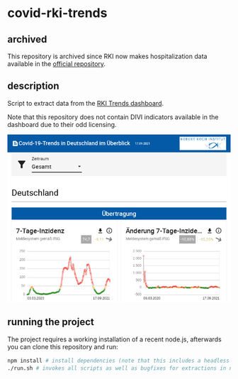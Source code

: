 # covid-rki-trends

## archived

This repository is archived since RKI now makes hospitalization data available in the [official repository](https://github.com/robert-koch-institut/COVID-19-Hospitalisierungen_in_Deutschland).

## description

Script to extract data from the [RKI Trends dashboard](https://www.rki.de/DE/Content/InfAZ/N/Neuartiges_Coronavirus/Situationsberichte/COVID-19-Trends/COVID-19-Trends.html?__blob=publicationFile#/home).

Note that this repository does not contain DIVI indicators available in the dashboard due to their odd licensing.

![screenshot](https://github.com/FrankGrimm/covid-rki-trends/blob/main/screenshot.png?raw=true)

## running the project

The project requires a working installation of a recent node.js, afterwards you can clone this repository and run:

```bash
npm install # install dependencies (note that this includes a headless browser and is quite large)
./run.sh # invokes all scripts as well as bugfixes for extractions in newer versions of the report
```
